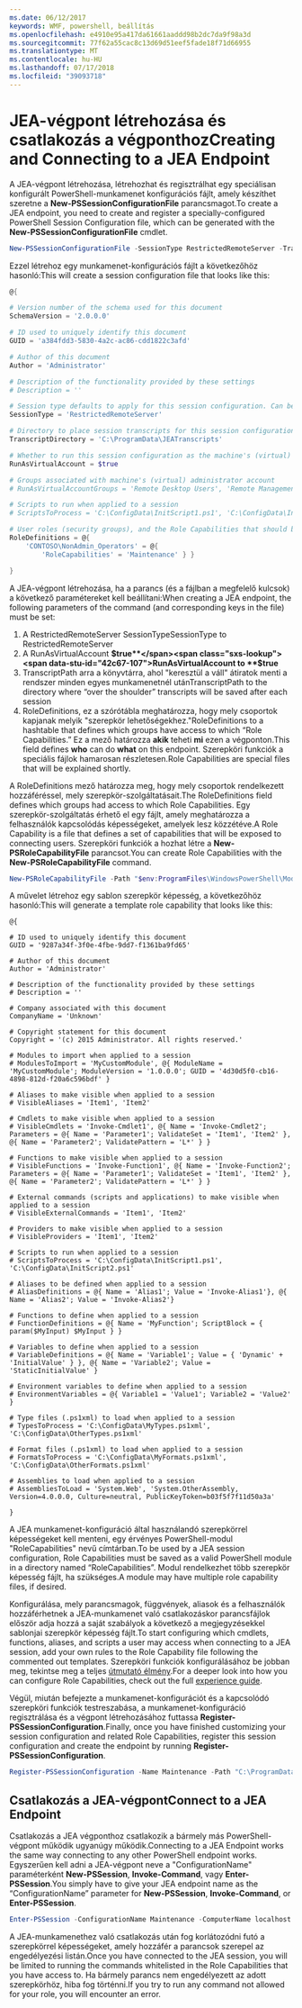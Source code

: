 ```yaml
---
ms.date: 06/12/2017
keywords: WMF, powershell, beállítás
ms.openlocfilehash: e4910e95a417da61661aaddd98b2dc7da9f98a3d
ms.sourcegitcommit: 77f62a55cac8c13d69d51eef5fade18f71d66955
ms.translationtype: MT
ms.contentlocale: hu-HU
ms.lasthandoff: 07/17/2018
ms.locfileid: "39093718"
---
```

# <a name="creating-and-connecting-to-a-jea-endpoint"></a><span data-ttu-id="42c67-102">JEA-végpont létrehozása és csatlakozás a végponthoz</span><span class="sxs-lookup"><span data-stu-id="42c67-102">Creating and Connecting to a JEA Endpoint</span></span>
<span data-ttu-id="42c67-103">A JEA-végpont létrehozása, létrehozhat és regisztrálhat egy speciálisan konfigurált PowerShell-munkamenet konfigurációs fájlt, amely készíthet szeretne a **New-PSSessionConfigurationFile** parancsmagot.</span><span class="sxs-lookup"><span data-stu-id="42c67-103">To create a JEA endpoint, you need to create and register a specially-configured PowerShell Session Configuration file, which can be generated with the **New-PSSessionConfigurationFile** cmdlet.</span></span>

```powershell
New-PSSessionConfigurationFile -SessionType RestrictedRemoteServer -TranscriptDirectory "C:\ProgramData\JEATranscripts" -RunAsVirtualAccount -RoleDefinitions @{ 'CONTOSO\NonAdmin_Operators' = @{ RoleCapabilities = 'Maintenance' }} -Path "$env:ProgramData\JEAConfiguration\Demo.pssc"
```

<span data-ttu-id="42c67-104">Ezzel létrehoz egy munkamenet-konfigurációs fájlt a következőhöz hasonló:</span><span class="sxs-lookup"><span data-stu-id="42c67-104">This will create a session configuration file that looks like this:</span></span>
```powershell
@{

# Version number of the schema used for this document
SchemaVersion = '2.0.0.0'

# ID used to uniquely identify this document
GUID = 'a384fdd3-5830-4a2c-ac86-cdd1822c3afd'

# Author of this document
Author = 'Administrator'

# Description of the functionality provided by these settings
# Description = ''

# Session type defaults to apply for this session configuration. Can be 'RestrictedRemoteServer' (recommended), 'Empty', or 'Default'
SessionType = 'RestrictedRemoteServer'

# Directory to place session transcripts for this session configuration
TranscriptDirectory = 'C:\ProgramData\JEATranscripts'

# Whether to run this session configuration as the machine's (virtual) administrator account
RunAsVirtualAccount = $true

# Groups associated with machine's (virtual) administrator account
# RunAsVirtualAccountGroups = 'Remote Desktop Users', 'Remote Management Users'

# Scripts to run when applied to a session
# ScriptsToProcess = 'C:\ConfigData\InitScript1.ps1', 'C:\ConfigData\InitScript2.ps1'

# User roles (security groups), and the Role Capabilities that should be applied to them when applied to a session
RoleDefinitions = @{
    'CONTOSO\NonAdmin_Operators' = @{
        'RoleCapabilities' = 'Maintenance' } }

}
```
<span data-ttu-id="42c67-105">A JEA-végpont létrehozása, ha a parancs (és a fájlban a megfelelő kulcsok) a következő paramétereket kell beállítani:</span><span class="sxs-lookup"><span data-stu-id="42c67-105">When creating a JEA endpoint, the following parameters of the command (and corresponding keys in the file) must be set:</span></span>
1.  <span data-ttu-id="42c67-106">A RestrictedRemoteServer SessionType</span><span class="sxs-lookup"><span data-stu-id="42c67-106">SessionType to RestrictedRemoteServer</span></span>
2.  <span data-ttu-id="42c67-107">A RunAsVirtualAccount **$true**</span><span class="sxs-lookup"><span data-stu-id="42c67-107">RunAsVirtualAccount to **$true**</span></span>
3.  <span data-ttu-id="42c67-108">TranscriptPath arra a könyvtárra, ahol "keresztül a váll" átiratok menti a rendszer minden egyes munkamenetnél után</span><span class="sxs-lookup"><span data-stu-id="42c67-108">TranscriptPath to the directory where “over the shoulder” transcripts will be saved after each session</span></span>
4.  <span data-ttu-id="42c67-109">RoleDefinitions, ez a szórótábla meghatározza, hogy mely csoportok kapjanak melyik "szerepkör lehetőségekhez."</span><span class="sxs-lookup"><span data-stu-id="42c67-109">RoleDefinitions to a hashtable that defines which groups have access to which “Role Capabilities.”</span></span>  <span data-ttu-id="42c67-110">Ez a mező határozza **akik** teheti **mi** ezen a végponton.</span><span class="sxs-lookup"><span data-stu-id="42c67-110">This field defines **who** can do **what** on this endpoint.</span></span>   <span data-ttu-id="42c67-111">Szerepköri funkciók a speciális fájlok hamarosan részletesen.</span><span class="sxs-lookup"><span data-stu-id="42c67-111">Role Capabilities are special files that will be explained shortly.</span></span>


<span data-ttu-id="42c67-112">A RoleDefinitions mező határozza meg, hogy mely csoportok rendelkezett hozzáféréssel, mely szerepkör-szolgáltatásait.</span><span class="sxs-lookup"><span data-stu-id="42c67-112">The RoleDefinitions field defines which groups had access to which Role Capabilities.</span></span>  <span data-ttu-id="42c67-113">Egy szerepkör-szolgáltatás érhető el egy fájlt, amely meghatározza a felhasználók kapcsolódás képességeket, amelyek lesz közzétéve.</span><span class="sxs-lookup"><span data-stu-id="42c67-113">A Role Capability is a file that defines a set of capabilities that will be exposed to connecting users.</span></span>  <span data-ttu-id="42c67-114">Szerepköri funkciók a hozhat létre a **New-PSRoleCapabilityFile** parancsot.</span><span class="sxs-lookup"><span data-stu-id="42c67-114">You can create Role Capabilities with the **New-PSRoleCapabilityFile** command.</span></span>

```powershell
New-PSRoleCapabilityFile -Path "$env:ProgramFiles\WindowsPowerShell\Modules\DemoModule\RoleCapabilities\Maintenance.psrc"
```

<span data-ttu-id="42c67-115">A művelet létrehoz egy sablon szerepkör képesség, a következőhöz hasonló:</span><span class="sxs-lookup"><span data-stu-id="42c67-115">This will generate a template role capability that looks like this:</span></span>
```
@{

# ID used to uniquely identify this document
GUID = '9287a34f-3f0e-4fbe-9dd7-f1361ba9fd65'

# Author of this document
Author = 'Administrator'

# Description of the functionality provided by these settings
# Description = ''

# Company associated with this document
CompanyName = 'Unknown'

# Copyright statement for this document
Copyright = '(c) 2015 Administrator. All rights reserved.'

# Modules to import when applied to a session
# ModulesToImport = 'MyCustomModule', @{ ModuleName = 'MyCustomModule'; ModuleVersion = '1.0.0.0'; GUID = '4d30d5f0-cb16-4898-812d-f20a6c596bdf' }

# Aliases to make visible when applied to a session
# VisibleAliases = 'Item1', 'Item2'

# Cmdlets to make visible when applied to a session
# VisibleCmdlets = 'Invoke-Cmdlet1', @{ Name = 'Invoke-Cmdlet2'; Parameters = @{ Name = 'Parameter1'; ValidateSet = 'Item1', 'Item2' }, @{ Name = 'Parameter2'; ValidatePattern = 'L*' } }

# Functions to make visible when applied to a session
# VisibleFunctions = 'Invoke-Function1', @{ Name = 'Invoke-Function2'; Parameters = @{ Name = 'Parameter1'; ValidateSet = 'Item1', 'Item2' }, @{ Name = 'Parameter2'; ValidatePattern = 'L*' } }

# External commands (scripts and applications) to make visible when applied to a session
# VisibleExternalCommands = 'Item1', 'Item2'

# Providers to make visible when applied to a session
# VisibleProviders = 'Item1', 'Item2'

# Scripts to run when applied to a session
# ScriptsToProcess = 'C:\ConfigData\InitScript1.ps1', 'C:\ConfigData\InitScript2.ps1'

# Aliases to be defined when applied to a session
# AliasDefinitions = @{ Name = 'Alias1'; Value = 'Invoke-Alias1'}, @{ Name = 'Alias2'; Value = 'Invoke-Alias2'}

# Functions to define when applied to a session
# FunctionDefinitions = @{ Name = 'MyFunction'; ScriptBlock = { param($MyInput) $MyInput } }

# Variables to define when applied to a session
# VariableDefinitions = @{ Name = 'Variable1'; Value = { 'Dynamic' + 'InitialValue' } }, @{ Name = 'Variable2'; Value = 'StaticInitialValue' }

# Environment variables to define when applied to a session
# EnvironmentVariables = @{ Variable1 = 'Value1'; Variable2 = 'Value2' }

# Type files (.ps1xml) to load when applied to a session
# TypesToProcess = 'C:\ConfigData\MyTypes.ps1xml', 'C:\ConfigData\OtherTypes.ps1xml'

# Format files (.ps1xml) to load when applied to a session
# FormatsToProcess = 'C:\ConfigData\MyFormats.ps1xml', 'C:\ConfigData\OtherFormats.ps1xml'

# Assemblies to load when applied to a session
# AssembliesToLoad = 'System.Web', 'System.OtherAssembly, Version=4.0.0.0, Culture=neutral, PublicKeyToken=b03f5f7f11d50a3a'

}
```

<span data-ttu-id="42c67-116">A JEA munkamenet-konfiguráció által használandó szerepkörrel képességeket kell menteni, egy érvényes PowerShell-modul "RoleCapabilities" nevű címtárban.</span><span class="sxs-lookup"><span data-stu-id="42c67-116">To be used by a JEA session configuration, Role Capabilities must be saved as a valid PowerShell module in a directory named “RoleCapabilities”.</span></span> <span data-ttu-id="42c67-117">Modul rendelkezhet több szerepkör képesség fájlt, ha szükséges.</span><span class="sxs-lookup"><span data-stu-id="42c67-117">A module may have multiple role capability files, if desired.</span></span>

<span data-ttu-id="42c67-118">Konfigurálása, mely parancsmagok, függvények, aliasok és a felhasználók hozzáférhetnek a JEA-munkamenet való csatlakozáskor parancsfájlok először adja hozzá a saját szabályok a következő a megjegyzésekkel sablonjai szerepkör képesség fájlt.</span><span class="sxs-lookup"><span data-stu-id="42c67-118">To start configuring which cmdlets, functions, aliases, and scripts a user may access when connecting to a JEA session, add your own rules to the Role Capability file following the commented out templates.</span></span> <span data-ttu-id="42c67-119">Szerepköri funkciók konfigurálásához be jobban meg, tekintse meg a teljes [útmutató élmény](http://aka.ms/JEA).</span><span class="sxs-lookup"><span data-stu-id="42c67-119">For a deeper look into how you can configure Role Capabilities, check out the full [experience guide](http://aka.ms/JEA).</span></span>

<span data-ttu-id="42c67-120">Végül, miután befejezte a munkamenet-konfigurációt és a kapcsolódó szerepköri funkciók testreszabása, a munkamenet-konfiguráció regisztrálása és a végpont létrehozásához futtassa **Register-PSSessionConfiguration**.</span><span class="sxs-lookup"><span data-stu-id="42c67-120">Finally, once you have finished customizing your session configuration and related Role Capabilities, register this session configuration and create the endpoint by running **Register-PSSessionConfiguration**.</span></span>

```powershell
Register-PSSessionConfiguration -Name Maintenance -Path "C:\ProgramData\JEAConfiguration\Demo.pssc"
```

## <a name="connect-to-a-jea-endpoint"></a><span data-ttu-id="42c67-121">Csatlakozás a JEA-végpont</span><span class="sxs-lookup"><span data-stu-id="42c67-121">Connect to a JEA Endpoint</span></span>

<span data-ttu-id="42c67-122">Csatlakozás a JEA végponthoz csatlakozik a bármely más PowerShell-végpont működik ugyanúgy működik.</span><span class="sxs-lookup"><span data-stu-id="42c67-122">Connecting to a JEA Endpoint works the same way connecting to any other PowerShell endpoint works.</span></span>  <span data-ttu-id="42c67-123">Egyszerűen kell adni a JEA-végpont neve a "ConfigurationName" paraméterként **New-PSSession**, **Invoke-Command**, vagy **Enter-PSSession**.</span><span class="sxs-lookup"><span data-stu-id="42c67-123">You simply have to give your JEA endpoint name as the “ConfigurationName” parameter for **New-PSSession**, **Invoke-Command**, or **Enter-PSSession**.</span></span>

```powershell
Enter-PSSession -ConfigurationName Maintenance -ComputerName localhost
```

<span data-ttu-id="42c67-124">A JEA-munkamenethez való csatlakozás után fog korlátozódni futó a szerepkörrel képességeket, amely hozzáfér a parancsok szerepel az engedélyezési listán.</span><span class="sxs-lookup"><span data-stu-id="42c67-124">Once you have connected to the JEA session, you will be limited to running the commands whitelisted in the Role Capabilities that you have access to.</span></span> <span data-ttu-id="42c67-125">Ha bármely parancs nem engedélyezett az adott szerepkörhöz, hiba fog történni.</span><span class="sxs-lookup"><span data-stu-id="42c67-125">If you try to run any command not allowed for your role, you will encounter an error.</span></span>